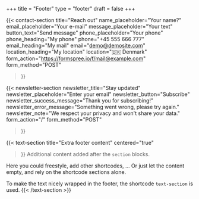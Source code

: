 +++
title =  "Footer"
type = "footer"
draft = false
+++


{{< contact-section
    title="Reach out"
    name_placeholder="Your name?"
    email_placeholder="Your e-mail"
    message_placeholder="Your text"
    button_text="Send message"
    phone_placeholder="Your phone"
    phone_heading="My phone"
    phone="+45 555 666 777"
    email_heading="My mail"
    email="demo@demosite.com"
    location_heading="My location"
    location="🇩🇰 Denmark"
    form_action="https://formspree.io/f/mail@example.com"
    form_method="POST"
>}}

{{< newsletter-section 
    newsletter_title="Stay updated"
    newsletter_placeholder="Enter your email"
    newsletter_button="Subscribe"
    newsletter_success_message="Thank you for subscribing!"
    newsletter_error_message="Something went wrong, please try again."
    newsletter_note="We respect your privacy and won't share your data."
    form_action="/"
    form_method="POST"
>}}


{{< text-section
title="Extra footer content"
centered="true"
>}}
Additional content added after the `section` blocks. 

Here you could freestyle, add other shortcodes, ...  Or just let the content empty, and rely on the shortcode sections alone.

To make the text nicely wrapped in the footer, the shortcode `text-section` is used.
{{< /text-section >}}
